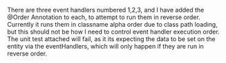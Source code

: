 There are three event handlers numbered 1,2,3, and I have added the @Order Annotation to each, to attempt to run them in reverse order.  Currently it runs them in classname alpha order due to class path loading, but this should not be how I need to control event handler execution order.  The unit test attached will fail, as it its expecting the data to be set on the entity via the eventHandlers, which will only happen if they are run in reverse order.